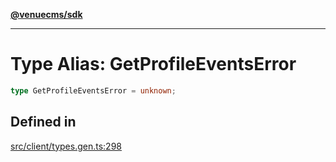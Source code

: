 [**@venuecms/sdk**](../Index.md)

***

# Type Alias: GetProfileEventsError

```ts
type GetProfileEventsError = unknown;
```

## Defined in

[src/client/types.gen.ts:298](https://github.com/venuecms/sdk/blob/97b5dd87028768348fc162149733841fcbf81c7e/src/client/types.gen.ts#L298)
